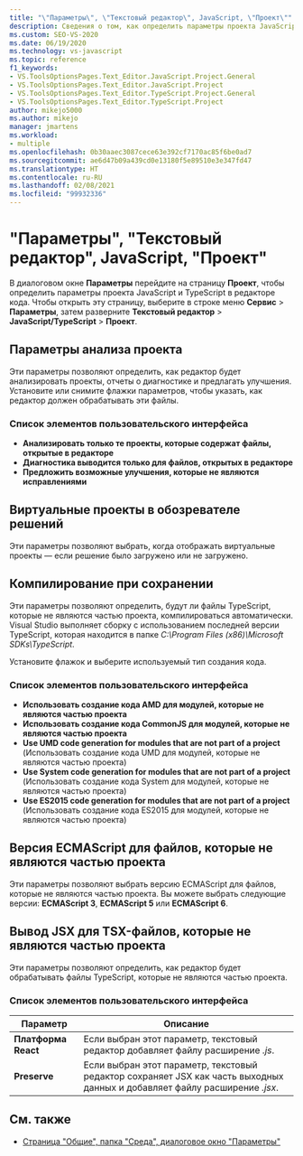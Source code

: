```yaml
---
title: "\"Параметры\", \"Текстовый редактор\", JavaScript, \"Проект\""
description: Сведения о том, как определить параметры проекта JavaScript и TypeScript в редакторе кода с помощью страницы "Проект" диалогового окна "Параметры".
ms.custom: SEO-VS-2020
ms.date: 06/19/2020
ms.technology: vs-javascript
ms.topic: reference
f1_keywords:
- VS.ToolsOptionsPages.Text_Editor.JavaScript.Project.General
- VS.ToolsOptionsPages.Text_Editor.JavaScript.Project
- VS.ToolsOptionsPages.Text_Editor.TypeScript.Project.General
- VS.ToolsOptionsPages.Text_Editor.TypeScript.Project
author: mikejo5000
ms.author: mikejo
manager: jmartens
ms.workload:
- multiple
ms.openlocfilehash: 0b30aaec3087cece63e392cf7170ac85f6be0ad7
ms.sourcegitcommit: ae6d47b09a439cd0e13180f5e89510e3e347fd47
ms.translationtype: HT
ms.contentlocale: ru-RU
ms.lasthandoff: 02/08/2021
ms.locfileid: "99932336"
---
```

# <a name="options-text-editor-javascript-project"></a>"Параметры", "Текстовый редактор", JavaScript, "Проект"

В диалоговом окне **Параметры** перейдите на страницу **Проект**, чтобы определить параметры проекта JavaScript и TypeScript в редакторе кода. Чтобы открыть эту страницу, выберите в строке меню **Сервис** > **Параметры**, затем разверните **Текстовый редактор** > **JavaScript/TypeScript** > **Проект**.

## <a name="project-analysis-options"></a>Параметры анализа проекта

Эти параметры позволяют определить, как редактор будет анализировать проекты, отчеты о диагностике и предлагать улучшения. Установите или снимите флажки параметров, чтобы указать, как редактор должен обрабатывать эти файлы.

### <a name="uielement-list"></a>Список элементов пользовательского интерфейса

- **Анализировать только те проекты, которые содержат файлы, открытые в редакторе**
- **Диагностика выводится только для файлов, открытых в редакторе**
- **Предложить возможные улучшения, которые не являются исправлениями**

## <a name="virtual-projects-in-solution-explorer"></a>Виртуальные проекты в обозревателе решений

Эти параметры позволяют выбрать, когда отображать виртуальные проекты — если решение было загружено или не загружено.

## <a name="compile-on-save"></a>Компилирование при сохранении

Эти параметры позволяют определить, будут ли файлы TypeScript, которые не являются частью проекта, компилироваться автоматически. Visual Studio выполняет сборку с использованием последней версии TypeScript, которая находится в папке *C:\Program Files (x86)\Microsoft SDKs\TypeScript*.

Установите флажок и выберите используемый тип создания кода.

### <a name="uielement-list"></a>Список элементов пользовательского интерфейса

- **Использовать создание кода AMD для модулей, которые не являются частью проекта**
- **Использовать создание кода CommonJS для модулей, которые не являются частью проекта**
- **Use UMD code generation for modules that are not part of a project** (Использовать создание кода UMD для модулей, которые не являются частью проекта)
- **Use System code generation for modules that are not part of a project** (Использовать создание кода System для модулей, которые не являются частью проекта)
- **Use ES2015 code generation for modules that are not part of a project** (Использовать создание кода ES2015 для модулей, которые не являются частью проекта)

## <a name="ecmascript-version-for-files-that-are-not-part-of-a-project"></a>Версия ECMAScript для файлов, которые не являются частью проекта

Эти параметры позволяют выбрать версию ECMAScript для файлов, которые не являются частью проекта. Вы можете выбрать следующие версии: **ECMAScript 3**, **ECMAScript 5** или **ECMAScript 6**.

## <a name="jsx-emit-for-tsx-files-that-are-not-part-of-a-project"></a>Вывод JSX для TSX-файлов, которые не являются частью проекта

Эти параметры позволяют определить, как редактор будет обрабатывать файлы TypeScript, которые не являются частью проекта.

### <a name="uielement-list"></a>Список элементов пользовательского интерфейса

|Параметр|Описание|
|------------|-----------------|
|**Платформа React**|Если выбран этот параметр, текстовый редактор добавляет файлу расширение *.js*.|
|**Preserve**|Если выбран этот параметр, текстовый редактор сохраняет JSX как часть выходных данных и добавляет файлу расширение *.jsx*.|

## <a name="see-also"></a>См. также

- [Страница "Общие", папка "Среда", диалоговое окно "Параметры"](../../ide/reference/general-environment-options-dialog-box.md)